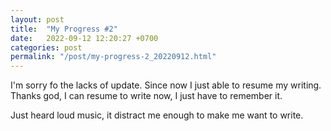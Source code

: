 ```yaml
---
layout: post
title:  "My Progress #2"
date:   2022-09-12 12:20:27 +0700
categories: post
permalink: "/post/my-progress-2_20220912.html"
---
```


I'm sorry fo the lacks of update. Since now I just able to resume my writing. 
Thanks god, I can resume to write now, I just have to remember it.

Just heard loud music, it distract me enough to make me want to write.